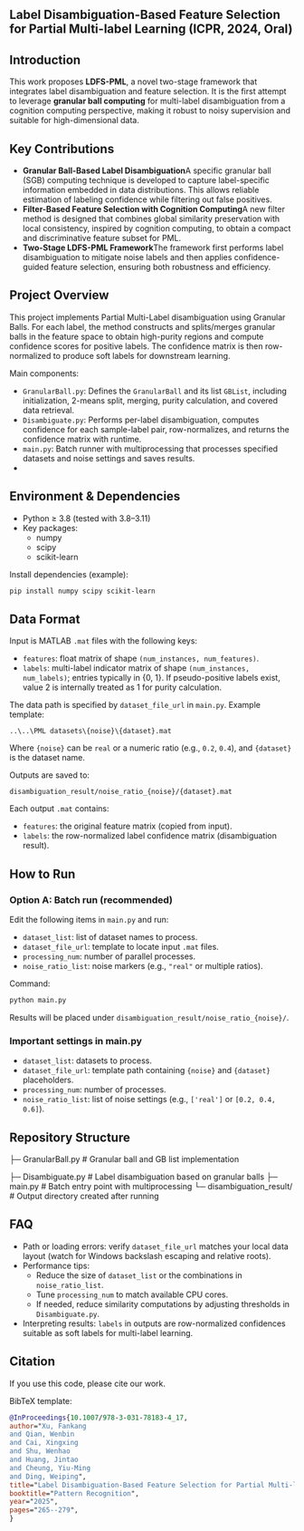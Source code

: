 ## Label Disambiguation-Based Feature Selection for Partial Multi-label Learning (ICPR, 2024, Oral)

## Introduction

This work proposes **LDFS-PML**, a novel two-stage framework that integrates label disambiguation and feature selection. It is the first attempt to leverage **granular ball computing** for multi-label disambiguation from a cognition computing perspective, making it robust to noisy supervision and suitable for high-dimensional data.

## Key Contributions

- **Granular Ball-Based Label Disambiguation**A specific granular ball (SGB) computing technique is developed to capture label-specific information embedded in data distributions. This allows reliable estimation of labeling confidence while filtering out false positives.
- **Filter-Based Feature Selection with Cognition Computing**A new filter method is designed that combines global similarity preservation with local consistency, inspired by cognition computing, to obtain a compact and discriminative feature subset for PML.
- **Two-Stage LDFS-PML Framework**The framework first performs label disambiguation to mitigate noise labels and then applies confidence-guided feature selection, ensuring both robustness and efficiency.

## Project Overview

This project implements Partial Multi-Label disambiguation using Granular Balls. For each label, the method constructs and splits/merges granular balls in the feature space to obtain high-purity regions and compute confidence scores for positive labels. The confidence matrix is then row-normalized to produce soft labels for downstream learning.

Main components:

- `GranularBall.py`: Defines the `GranularBall` and its list `GBList`, including initialization, 2-means split, merging, purity calculation, and covered data retrieval.
- `Disambiguate.py`: Performs per-label disambiguation, computes confidence for each sample-label pair, row-normalizes, and returns the confidence matrix with runtime.
- `main.py`: Batch runner with multiprocessing that processes specified datasets and noise settings and saves results.
- 

## Environment & Dependencies

- Python ≥ 3.8 (tested with 3.8–3.11)
- Key packages:
  - numpy
  - scipy
  - scikit-learn

Install dependencies (example):

```bash
pip install numpy scipy scikit-learn
```

## Data Format

Input is MATLAB `.mat` files with the following keys:

- `features`: float matrix of shape `(num_instances, num_features)`.
- `labels`: multi-label indicator matrix of shape `(num_instances, num_labels)`; entries typically in {0, 1}. If pseudo-positive labels exist, value 2 is internally treated as 1 for purity calculation.

The data path is specified by `dataset_file_url` in `main.py`. Example template:

```
..\..\PML datasets\{noise}\{dataset}.mat
```

Where `{noise}` can be `real` or a numeric ratio (e.g., `0.2`, `0.4`), and `{dataset}` is the dataset name.

Outputs are saved to:

```
disambiguation_result/noise_ratio_{noise}/{dataset}.mat
```

Each output `.mat` contains:

- `features`: the original feature matrix (copied from input).
- `labels`: the row-normalized label confidence matrix (disambiguation result).

## How to Run

### Option A: Batch run (recommended)

Edit the following items in `main.py` and run:

- `dataset_list`: list of dataset names to process.
- `dataset_file_url`: template to locate input `.mat` files.
- `processing_num`: number of parallel processes.
- `noise_ratio_list`: noise markers (e.g., `"real"` or multiple ratios).

Command:

```bash
python main.py
```

Results will be placed under `disambiguation_result/noise_ratio_{noise}/`.

### Important settings in main.py

- `dataset_list`: datasets to process.
- `dataset_file_url`: template path containing `{noise}` and `{dataset}` placeholders.
- `processing_num`: number of processes.
- `noise_ratio_list`: list of noise settings (e.g., `['real']` or `[0.2, 0.4, 0.6]`).

## Repository Structure

├─ GranularBall.py      # Granular ball and GB list implementation

├─ Disambiguate.py      # Label disambiguation based on granular balls
├─ main.py              # Batch entry point with multiprocessing
└─ disambiguation_result/  # Output directory created after running

## FAQ

- Path or loading errors: verify `dataset_file_url` matches your local data layout (watch for Windows backslash escaping and relative roots).
- Performance tips:
  - Reduce the size of `dataset_list` or the combinations in `noise_ratio_list`.
  - Tune `processing_num` to match available CPU cores.
  - If needed, reduce similarity computations by adjusting thresholds in `Disambiguate.py`.
- Interpreting results: `labels` in outputs are row-normalized confidences suitable as soft labels for multi-label learning.

## Citation

If you use this code, please cite our work.

BibTeX template:

```bibtex
@InProceedings{10.1007/978-3-031-78183-4_17,
author="Xu, Fankang
and Qian, Wenbin
and Cai, Xingxing
and Shu, Wenhao
and Huang, Jintao
and Cheung, Yiu-Ming
and Ding, Weiping",
title="Label Disambiguation-Based Feature Selection for Partial Multi-label Learning",
booktitle="Pattern Recognition",
year="2025",
pages="265--279",
}


```

